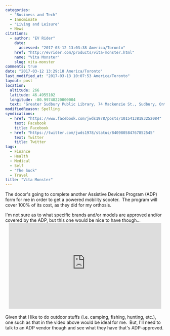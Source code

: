 ```yaml
---
categories:
  - "Business and Tech"
  - Innominate
  - "Living and Leisure"
  - News
citations:
  - author: "EV Rider"
    date:
      accessed: "2017-03-12 13:03:38 America/Toronto"
    href: "http://evrider.com/products/vita-monster.html"
    name: "Vita Monster"
    slug: vita-monster
comments: true
date: "2017-03-12 13:29:18 America/Toronto"
last_modified_at: "2017-03-13 10:07:53 America/Toronto"
layout: post
location:
  altitude: 266
  latitude: 46.4955102
  longitude: -80.99748220000004
  text: "Greater Sudbury Public Library, 74 Mackenzie St., Sudbury, Ontario, P3C 4X8, Canada"
modifiedReason: Spelling
syndications:
  - href: "https://www.facebook.com/jwds1978/posts/10154138183252084"
    text: Facebook
    title: Facebook
  - href: "https://twitter.com/jwds1978/status/840980584767852545"
    text: Twitter
    title: Twitter
tags:
  - Finance
  - Health
  - Medical
  - Self
  - "The Suck"
  - Travel
title: "Vita Monster"
---
```


<p>
  The docor's going to complete another Assistive Devices Program (ADP) form for me in order to get a powered mobility scooter.&nbsp; The program will cover
  100% of its cost, as they did for my orthosis.
</p>
<!-- excerptBreak -->
<p>
  I'm not sure as to what specific brands and/or models are approved and/or covered by the ADP, but this one would be nice to have though&hellip;
  &nbsp;<br />
  <iframe
    allowfullscreen height="271" src="https://www.youtube-nocookie.com/embed/fJ9-axht5Z8?rel=0"
    style="border: none; display: block; margin-left: auto; margin-right: auto;" width="482"></iframe>
  &nbsp;<br />
  Given that I like to do outdoor stuffs (i.e. camping, fishing, hunting, etc.), one such as that in the video above would be ideal for me.&nbsp; But, I'll need
  to talk to an ADP vendor though and see what they have that's ADP-approved.
</p>
